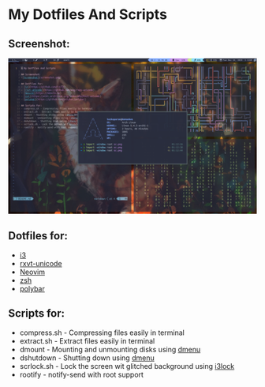 # My Dotfiles And Scripts

## Screenshot:
![Screenshot](screenshot.png)

## Dotfiles for:
- [i3](https://github.com/i3/i3)
- [rxvt-unicode](https://github.com/exg/rxvt-unicode)
- [Neovim](https://neovim.io)
- [zsh](https://wiki.archlinux.org/index.php/Rxvt-unicode)
- [polybar](https://github.com/polybar/polybar)

## Scripts for:
- compress.sh - Compressing files easily in terminal
- extract.sh - Extract files easily in terminal
- dmount - Mounting and unmounting disks using [dmenu](https://tools.suckless.org/dmenu/)
- dshutdown - Shutting down using [dmenu](https://tools.suckless.org/dmenu/)
- scrlock.sh - Lock the screen wit glitched background using [i3lock](https://github.com/i3/i3lock)
- rootify - notify-send with root support

